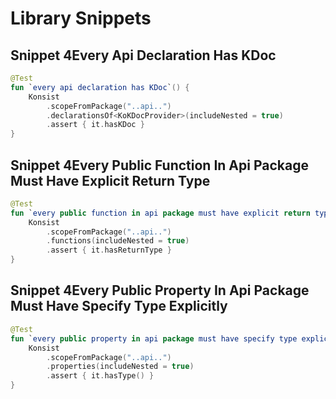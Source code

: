 # Library Snippets
## Snippet 4Every Api Declaration Has KDoc

```kotlin
@Test
fun `every api declaration has KDoc`() {
    Konsist
        .scopeFromPackage("..api..")
        .declarationsOf<KoKDocProvider>(includeNested = true)
        .assert { it.hasKDoc }
}
```

## Snippet 4Every Public Function In Api Package Must Have Explicit Return Type

```kotlin
@Test
fun `every public function in api package must have explicit return type`() {
    Konsist
        .scopeFromPackage("..api..")
        .functions(includeNested = true)
        .assert { it.hasReturnType }
}
```

## Snippet 4Every Public Property In Api Package Must Have Specify Type Explicitly

```kotlin
@Test
fun `every public property in api package must have specify type explicitly`() {
    Konsist
        .scopeFromPackage("..api..")
        .properties(includeNested = true)
        .assert { it.hasType() }
}
```

